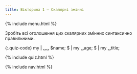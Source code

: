 ```yaml
---
title: Вікторина 1 — Скалярні змінні
---
```


{% include menu.html %}

Зробіть всі оголошення цих скалярних змінних синтаксично правильними.

{:.quiz-code}
my | ␣␣ $name;
$ | my ␣age;
$ | my ␣title;

{% include quiz.html %}

{% include nav.html %}